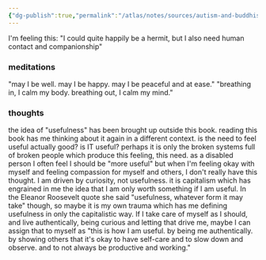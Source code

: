 ```yaml
---
{"dg-publish":true,"permalink":"/atlas/notes/sources/autism-and-buddhist-practice-chris-jarrell/","title":"Autism and Buddhist Practice"}
---
```


I'm feeling this:
"I could quite happily be a hermit, but I also need human contact and companionship"
### meditations
"may I be well. may I be happy. may I be peaceful and at ease."
"breathing in, I calm my body. breathing out, I calm my mind."

### thoughts
the idea of "usefulness" has been brought up outside this book. reading this book has me thinking about it again in a different context. is the need to feel useful actually good? is IT useful? perhaps it is only the broken systems full of broken people which produce this feeling, this need. as a disabled person I often feel I should be "more useful" but when I'm feeling okay with myself and feeling compassion for myself and others, I don't really have this thought. I am driven by curiosity, not usefulness. it is capitalism which has engrained in me the idea that I am only worth something if I am useful.
In the Eleanor Roosevelt quote she said "usefulness, whatever form it may take" though, so maybe it is my own trauma which has me defining usefulness in only the capitalistic way. If I take care of myself as I should, and live authentically, being curious and letting that drive me, maybe I can assign that to myself as "this is how I am useful. by being me authentically. by showing others that it's okay to have self-care and to slow down and observe. and to not always be productive and working."